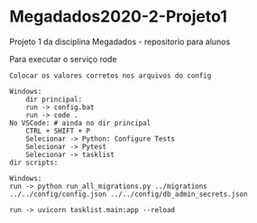 # Megadados2020-2-Projeto1
Projeto 1 da disciplina Megadados - repositorio para alunos

Para executar o serviço rode

```
Colocar os valores corretos nos arquivos do config

Windows:
    dir principal:
    run -> config.bat
    run -> code .
No VSCode: # ainda no dir principal
    CTRL + SHIFT + P
    Selecionar -> Python: Configure Tests
    Selecionar -> Pytest
    Selecionar -> tasklist
dir scripts:

Windows:
run -> python run_all_migrations.py ../migrations ../../config/config.json ../../config/db_admin_secrets.json

run -> uvicorn tasklist.main:app --reload
```
